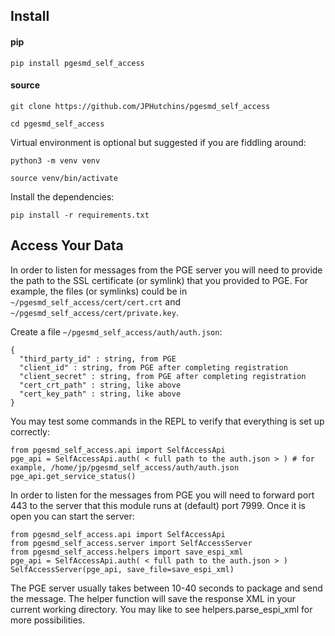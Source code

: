 
## Install
#### pip
`pip install pgesmd_self_access`
#### source
`git clone https://github.com/JPHutchins/pgesmd_self_access`

`cd pgesmd_self_access`

Virtual environment is optional but suggested if you are fiddling around:

`python3 -m venv venv`

`source venv/bin/activate`

Install the dependencies:

`pip install -r requirements.txt`

## Access Your Data
In order to listen for messages from the PGE server you will need to provide the path to the SSL certificate (or symlink) that you provided to PGE.  For example, the files (or symlinks) could be in `~/pgesmd_self_access/cert/cert.crt` and `~/pgesmd_self_access/cert/private.key`.

Create a file `~/pgesmd_self_access/auth/auth.json`:
```
{
  "third_party_id" : string, from PGE
  "client_id" : string, from PGE after completing registration
  "client_secret" : string, from PGE after completing registration
  "cert_crt_path" : string, like above
  "cert_key_path" : string, like above
}
```
You may test some commands in the REPL to verify that everything is set up correctly:
```
from pgesmd_self_access.api import SelfAccessApi
pge_api = SelfAccessApi.auth( < full path to the auth.json > ) # for example, /home/jp/pgesmd_self_access/auth/auth.json
pge_api.get_service_status()
```
In order to listen for the messages from PGE you will need to forward port 443 to the server that this module runs at (default) port 7999.
Once it is open you can start the server:
```
from pgesmd_self_access.api import SelfAccessApi
from pgesmd_self_access.server import SelfAccessServer
from pgesmd_self_access.helpers import save_espi_xml
pge_api = SelfAccessApi.auth( < full path to the auth.json > )
SelfAccessServer(pge_api, save_file=save_espi_xml)
```
The PGE server usually takes between 10-40 seconds to package and send the message. The helper function will save the response XML in your current working directory.  You may like to see helpers.parse_espi_xml for more possibilities.


